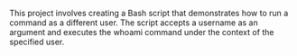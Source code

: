 This project involves creating a Bash script that demonstrates how to run a command as a different user. The script accepts a username as an argument and executes the whoami command under the context of the specified user.
